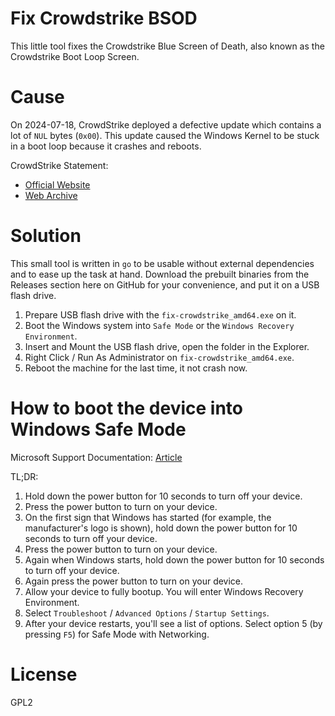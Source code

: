 
# Fix Crowdstrike BSOD

This little tool fixes the Crowdstrike Blue Screen of Death,
also known as the Crowdstrike Boot Loop Screen.


# Cause

On 2024-07-18, CrowdStrike deployed a defective update which
contains a lot of `NUL` bytes (`0x00`). This update caused
the Windows Kernel to be stuck in a boot loop because it crashes
and reboots.

CrowdStrike Statement:

- [Official Website](https://www.crowdstrike.com/blog/statement-on-falcon-content-update-for-windows-hosts/)
- [Web Archive](http://web.archive.org/web/20240720004839/https://www.crowdstrike.com/blog/statement-on-falcon-content-update-for-windows-hosts/)


# Solution

This small tool is written in `go` to be usable without external
dependencies and to ease up the task at hand. Download the prebuilt
binaries from the Releases section here on GitHub for your convenience,
and put it on a USB flash drive.

1. Prepare USB flash drive with the `fix-crowdstrike_amd64.exe` on it.
2. Boot the Windows system into `Safe Mode` or the `Windows Recovery Environment`.
3. Insert and Mount the USB flash drive, open the folder in the Explorer.
4. Right Click / Run As Administrator on `fix-crowdstrike_amd64.exe`.
5. Reboot the machine for the last time, it not crash now.


# How to boot the device into Windows Safe Mode

Microsoft Support Documentation: [Article](https://support.microsoft.com/en-us/windows/start-your-pc-in-safe-mode-in-windows-92c27cff-db89-8644-1ce4-b3e5e56fe234#WindowsVersion=Windows_10)

TL;DR:

1. Hold down the power button for 10 seconds to turn off your device.
2. Press the power button to turn on your device.
3. On the first sign that Windows has started (for example, the manufacturer's logo is shown), hold down the power button for 10 seconds to turn off your device.
4. Press the power button to turn on your device.
5. Again when Windows starts, hold down the power button for 10 seconds to turn off your device.
6. Again press the power button to turn on your device.
7. Allow your device to fully bootup. You will enter Windows Recovery Environment.
8. Select `Troubleshoot` / `Advanced Options` / `Startup Settings`.
9. After your device restarts, you'll see a list of options. Select option 5 (by pressing `F5`) for Safe Mode with Networking.


# License

GPL2
